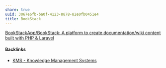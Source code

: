 ```yaml
---
share: true
uuid: 3067e6fb-ba0f-4123-8878-82e0fb0451e4
title: BookStack
---
```

[BookStackApp/BookStack: A platform to create documentation/wiki content built with PHP & Laravel](https://github.com/BookStackApp/BookStack)

#### Backlinks

* [KMS - Knowledge Management Systems](/6aef6fe9-4c4e-4f3a-850c-e163e2303f81)